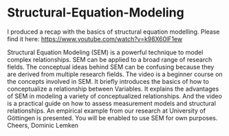 # Structural-Equation-Modeling
I produced a recap with the basics of structural equation modelling. Please find it here: https://www.youtube.com/watch?v=k98X60lF1ew

Structural Equation Modeling (SEM) is a powerful technique to model complex relationships. SEM can be applied to a broad range of research fields. The conceptual ideas behind SEM can be confusing because they are derived from multiple research fields.   The video is a beginner course on the concepts involved in SEM. It briefly introduces the basics of how to conceptualize a relationship between Variables. It explains the advantages of SEM in modeling a variety of conceptualized relationships. And the video is a practical guide on how to assess measurement models and structural relationships. An empirical example from our research at University of Göttingen is presented. You will be enabled to use SEM for own purposes.  Cheers,  Dominic Lemken 
